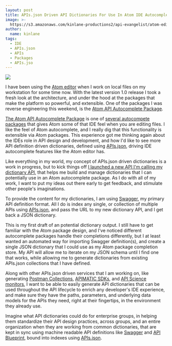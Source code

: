 ```yaml
---
layout: post
title: APIs.json Driven API Dictionaries For Use In Atom IDE Autocomplete Packages
image: >-
  https://s3.amazonaws.com/kinlane-productions2/api-evangelist/atom-editor/atom-editor-logo.jpg
author:
  name: kinlane
tags:
  - IDE
  - APIs.json
  - APIs
  - Packages
  - APIs.jso
---
```

[![](https://s3.amazonaws.com/kinlane-productions2/api-evangelist/atom-editor/atom-editor-logo.jpg)](https://atom.io/)

I have been using the [Atom editor](https://atom.io/) when I work on local files on my workstation for some time now. With the latest version 1.0 release I took a fresh look at the architecture, and under the hood at the packages that make the platform so powerful, and extensible. One of the packages I was reverse engineering this weekend, is the [Atom API Autocomplete Package](https://github.com/atom/autocomplete-atom-api).

[The Atom API Autocomplete Package](https://github.com/atom/autocomplete-atom-api) is one of [several autocompete packages](https://atom.io/packages/search?q=autocomplete) that gives Atom some of that IDE feel when you are editing files. I like the feel of Atom autocomplete, and I really dig that this functionality is extensible via Atom packages. This experience got me thinking again about the IDEs role in API design and development, and how I'd like to see more API definition driven dictionaries, defined using [APIs.json](http://apisjson.org), driving IDE autocomplete features like the Atom editor has.

Like everything in my world, my concept of APIs.json driven dictionaries is a work in progress, but to kick things off [I launched a new API I'm calling my dictionary API](https://kin-lane.github.io/dictionary/), that helps me build and manage dictionaries that I can potentially use in an Atom autocomplete package. As I do with all of my work, I want to put my ideas out there early to get feedback, and stimulate other people's imaginations.

To provide the content for my dictionaries, I am using [Swagger](http://swagger.io), my primary API definition format. All I do is index any single, or collection of multiple APIs using [APIs.json](http://apisjson.org), and pass the URL to my new dictionary API, and I get back a JSON dictionary. 

This is my first draft of an potential dictionary output. I still have to get familiar with the Atom package design, and I've noticed different autocomplete packages handle their completions differently, but I at least wanted an automated way for importing Swagger definition(s), and create a single JSON dictionary that I could use as my Atom package completion store. My API will allow me to iterate on my JSON schema until I find one that works, while allowing me to generate dictionaries from existing APIs.json collections that I have defined.

Along with other APIs.json driven services that I am working on, like generating [Postman Collections](http://alpha.apievangelist.com/2015/04/07/including-postman-collections-in-my-apisjson-files/), [APIMATIC SDKs](http://alpha.apievangelist.com/2015/06/06/adding-apimatic-sdks-to-my-master-stack-and-including-in-each-apisjson/), and [API Science monitors](http://alpha.apievangelist.com/2015/06/06/adding-api-science-monitors-to-my-master-stack-and-including-in-each-apisjson/), I want to be able to easily generate API dictionaries that can be used throughout the API lifecycle to enrich any developer's IDE experience, and make sure they have the paths, parameters, and underlying data models for the APIs they need, right at their fingertips, in the environment they already use.

Imagine what API dictionaries could do for enterprise groups, in helping them standardize their API design practices, across groups, and an entire organization when they are working from common dictionaries, that are kept in sync using machine readable API definitions like [Swagger](http://swagger.io) and [API Blueprint](http://apiblueprint.org), bound into indexes using [APIs.json](http://apisjson.org).